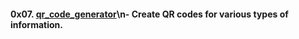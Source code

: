 #### 0x07. [qr_code_generator](0x07-qr_code_generator/)\n- Create QR codes for various types of information.
